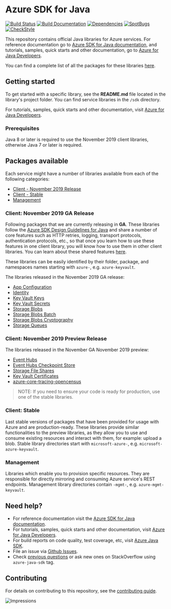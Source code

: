 # Azure SDK for Java

[![Build Status](https://dev.azure.com/azure-sdk/public/_apis/build/status/17?branchName=master)](https://dev.azure.com/azure-sdk/public/_build/latest?definitionId=17) [![Build Documentation](https://img.shields.io/badge/documentation-published-blue.svg)](https://azuresdkartifacts.blob.core.windows.net/azure-sdk-for-java/index.html) [![Dependencies](https://img.shields.io/badge/dependencies-analyzed-blue.svg)](https://azuresdkartifacts.blob.core.windows.net/azure-sdk-for-java/staging/dependencies.html) [![SpotBugs](https://img.shields.io/badge/SpotBugs-Clean-success.svg)](https://azuresdkartifacts.blob.core.windows.net/azure-sdk-for-java/staging/spotbugsXml.html) [![CheckStyle](https://img.shields.io/badge/CheckStyle-Clean-success.svg)](https://azuresdkartifacts.blob.core.windows.net/azure-sdk-for-java/staging/checkstyle-aggregate.html)


This repository contains official Java libraries for Azure services. For reference documentation go to [Azure SDK for Java documentation](http://aka.ms/java-docs), and tutorials, samples, quick starts and other documentation, go to [Azure for Java Developers](https://docs.microsoft.com/java/azure/).

You can find a complete list of all the packages for these libraries [here](packages.md).

## Getting started

To get started with a specific library, see the **README.md** file located in the library's project folder. You can find service libraries in the `/sdk` directory.

For tutorials, samples, quick starts and other documentation, visit [Azure for Java Developers](https://docs.microsoft.com/java/azure/).

### Prerequisites
Java 8 or later is required to use the November 2019 client libraries, otherwise Java 7 or later is required.

## Packages available
Each service might have a number of libraries available from each of the following categories:

* [Client - November 2019 Release](#Client-November-2019-Release)
* [Client - Stable](#Client-Stable)
* [Management](#Management)

### Client: November 2019 GA Release
Following packages that we are currently releasing in **GA**. These libraries follow the [Azure SDK Design Guidelines for Java](https://azure.github.io/azure-sdk/java/guidelines/) and share a number of core features such as HTTP retries, logging, transport protocols, authentication protocols, etc., so that once you learn how to use these features in one client library, you will know how to use them in other client libraries. You can learn about these shared features [here](core). 

These libraries can be easily identified by their folder, package, and namespaces names starting with `azure-`, e.g. `azure-keyvault`.

The libraries released in the November 2019 GA release:
- [App Configuration](sdk/appconfiguration/azure-data-appconfiguration/README.md)
- [Identity](sdk/identity/azure-identity/README.md)
- [Key Vault Keys](sdk/keyvault/azure-security-keyvault-keys/README.md)
- [Key Vault Secrets](sdk/keyvault/azure-security-keyvault-secrets/README.md)
- [Storage Blobs](sdk/storage/azure-storage-blob/README.md)
- [Storage Blobs Batch](sdk/storage/azure-storage-blob-batch/README.md)
- [Storage Blobs Cryptography](sdk/storage/azure-storage-blob-cryptography/README.md)
- [Storage Queues](sdk/storage/azure-storage-queue/README.md)

### Client: November 2019 Preview Release
The libraries released in the November GA November 2019 preview:

- [Event Hubs](sdk/eventhubs/azure-messaging-eventhubs/README.md)
- [Event Hubs Checkpoint Store](sdk/eventhubs/azure-messaging-eventhubs-checkpointstore-blob/README.md)
- [Storage File Shares](sdk/storage/azure-storage-file-share/README.md)
- [Key Vault Certificates](sdk/keyvault/azure-security-keyvault-certificates/README.md)
- [azure-core-tracing-opencensus](sdk/core/azure-core-tracing-opencensus/README.md)

>NOTE: If you need to ensure your code is ready for production, use one of the stable libraries.

### Client: Stable
Last stable versions of packages that have been provided for usage with Azure and are production-ready. These libraries provide similar functionalities to the preview libraries, as they allow you to use and consume existing resources and interact with them, for example: upload a blob. Stable library directories start with `microsoft-azure-`, e.g. `microsoft-azure-keyvault`.

### Management
Libraries which enable you to provision specific resources. They are responsible for directly mirroring and consuming Azure service's REST endpoints. Management library directories contain `-mgmt-`, e.g. `azure-mgmt-keyvault`.

## Need help?
* For reference documentation visit the [Azure SDK for Java documentation](http://aka.ms/java-docs).
* For tutorials, samples, quick starts and other documentation, visit [Azure for Java Developers](https://docs.microsoft.com/java/azure/).
* For build reports on code quality, test coverage, etc, visit [Azure Java SDK](https://azuresdkartifacts.blob.core.windows.net/azure-sdk-for-java/index.html).
* File an issue via [Github Issues](https://github.com/Azure/azure-sdk-for-java/issues/new/choose).
* Check [previous questions](https://stackoverflow.com/questions/tagged/azure-java-sdk) or ask new ones on StackOverflow using `azure-java-sdk` tag.

## Contributing
For details on contributing to this repository, see the [contributing guide](CONTRIBUTING.md).

![Impressions](https://azure-sdk-impressions.azurewebsites.net/api/impressions/azure-sdk-for-java%2FREADME.png)
